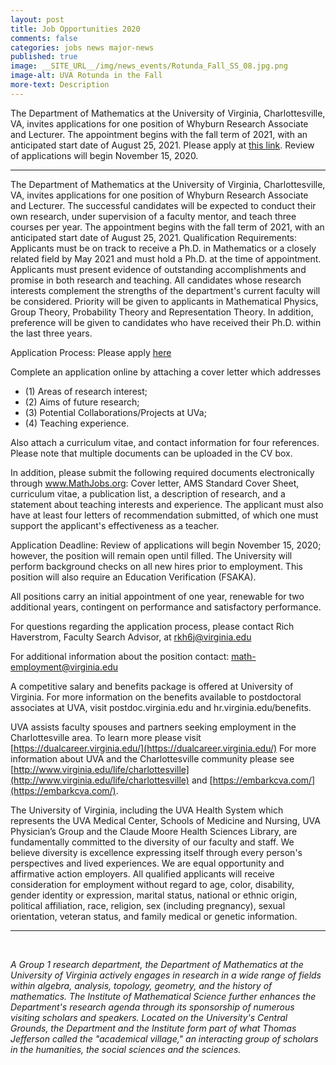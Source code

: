 ```yaml
---
layout: post
title: Job Opportunities 2020
comments: false
categories: jobs news major-news
published: true
image: __SITE_URL__/img/news_events/Rotunda_Fall_SS_08.jpg.png
image-alt: UVA Rotunda in the Fall
more-text: Description
---
```


The Department of Mathematics at the University of Virginia, Charlottesville, VA, invites applications for one position of Whyburn Research Associate and Lecturer. The appointment begins with the fall term of 2021, with an anticipated start date of August 25, 2021. Please apply at [this link](https://uva.wd1.myworkdayjobs.com/en-US/UVAJobs/job/Charlottesville-VA/Whyburn-Research-Associate-and-Lecturer-in-Mathematics_R0019317-1). Review of applications will begin November 15, 2020.

<!--more-->

---

The Department of Mathematics at the University of Virginia, Charlottesville, VA, invites applications for one position of Whyburn Research Associate and Lecturer. The successful candidates will be expected to conduct their own research, under supervision of a faculty mentor, and teach three courses per year. The appointment begins with the fall term of 2021, with an anticipated start date of August 25, 2021.
Qualification Requirements: Applicants must be on track to receive a Ph.D. in Mathematics or a closely related field by May 2021 and must hold a Ph.D. at the time of appointment. Applicants must present evidence of outstanding accomplishments and promise in both research and teaching. All candidates whose research interests complement the strengths of the department's current faculty will be considered. Priority will be given to applicants in Mathematical Physics, Group Theory, Probability Theory and Representation Theory. In addition, preference will be given to candidates who have received their Ph.D. within the last three years.

Application Process: Please apply [here](https://uva.wd1.myworkdayjobs.com/en-US/UVAJobs/job/Charlottesville-VA/Whyburn-Research-Associate-and-Lecturer-in-Mathematics_R0019317-1)

Complete an application online by attaching a cover letter which addresses
- (1) Areas of research interest;
- (2) Aims of future research;
- (3) Potential Collaborations/Projects at UVa;
- (4) Teaching experience.

Also attach a curriculum vitae, and contact information for four references. 
Please note that multiple documents can be uploaded in the CV box.

In addition, please submit the following required documents electronically through www.MathJobs.org: Cover letter, AMS Standard Cover Sheet, curriculum vitae, a publication list, a description of research, and a statement about teaching interests and experience. The applicant must also have at least four letters of recommendation submitted, of which one must support the applicant's effectiveness as a teacher.

Application Deadline: Review of applications will begin November 15, 2020; however, the position will remain open until filled. The University will perform background checks on all new hires prior to employment. This position will also require an Education Verification (FSAKA).

All positions carry an initial appointment of one year, renewable for two additional years, contingent on performance and satisfactory performance.

For questions regarding the application process, please contact Rich Haverstrom, Faculty Search Advisor, at [rkh6j@virginia.edu](mailto:rkh6j@virginia.edu)

For additional information about the position contact: [math-employment@virginia.edu](mailto:math-employment@virginia.edu)

A competitive salary and benefits package is offered at University of Virginia. For more information on the benefits available to postdoctoral associates at UVA, visit postdoc.virginia.edu and hr.virginia.edu/benefits.

UVA assists faculty spouses and partners seeking employment in the Charlottesville area. To learn more please visit [https://dualcareer.virginia.edu/](https://dualcareer.virginia.edu/) For more information about UVA and the Charlottesville community please see [http://www.virginia.edu/life/charlottesville](http://www.virginia.edu/life/charlottesville) and [https://embarkcva.com/](https://embarkcva.com/).

The University of Virginia, including the UVA Health System which represents the UVA Medical Center, Schools of Medicine and Nursing, UVA Physician’s Group and the Claude Moore Health Sciences Library, are fundamentally committed to the diversity of our faculty and staff. We believe diversity is excellence expressing itself through every person's perspectives and lived experiences. We are equal opportunity and affirmative action employers. All qualified applicants will receive consideration for employment without regard to age, color, disability, gender identity or expression, marital status, national or ethnic origin, political affiliation, race, religion, sex (including pregnancy), sexual orientation, veteran status, and family medical or genetic information.

---

<br>

*A Group 1 research department, the Department of Mathematics at the University of Virginia actively engages in research in a wide range of fields within algebra, analysis, topology, geometry, and the history of mathematics. The Institute of Mathematical Science further enhances the Department's research agenda through its sponsorship of numerous visiting scholars and speakers. Located on the University's Central Grounds, the Department and the Institute form part of what Thomas Jefferson called the "academical village," an interacting group of scholars in the humanities, the social sciences and the sciences.*
